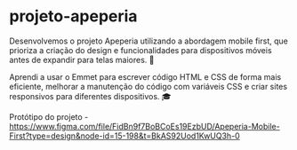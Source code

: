 # projeto-apeperia
Desenvolvemos o projeto Apeperia utilizando a abordagem mobile first, que prioriza a criação do design e funcionalidades para dispositivos móveis antes de expandir para telas maiores. 📱 

Aprendi a usar o Emmet para escrever código HTML e CSS de forma mais eficiente, melhorar a manutenção do código com variáveis CSS e criar sites responsivos para diferentes dispositivos. 🎓 

Protótipo do projeto - https://www.figma.com/file/FidBn9f7BoBCoEs19EzbUD/Apeperia-Mobile-First?type=design&node-id=15-198&t=BkAS92Uod1KwUQ3h-0
